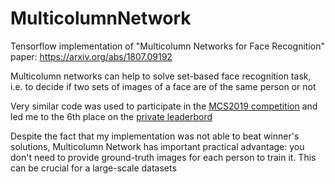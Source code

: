 # MulticolumnNetwork

Tensorflow implementation of "Multicolumn Networks for Face Recognition" paper: https://arxiv.org/abs/1807.09192

Multicolumn networks can help to solve set-based face recognition task, i.e. to decide if two sets of images of a face are of the same person or not

Very similar code was used to participate in the [MCS2019 competition](https://competition.machinescansee.com/#/task_description) and led me to the 6th place on the [private leaderbord](https://competition.machinescansee.com/#/leaderboard/private)

Despite the fact that my implementation was not able to beat winner's solutions, Multicolumn Network has important practical advantage: you don't need to provide ground-truth images for each person to train it. This can be crucial for a large-scale datasets
